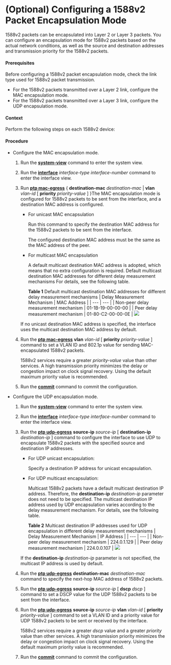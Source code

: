 (Optional) Configuring a 1588v2 Packet Encapsulation Mode
=========================================================

1588v2 packets can be encapsulated into Layer 2 or Layer 3 packets. You can configure an encapsulation mode for 1588v2 packets based on the actual network conditions, as well as the source and destination addresses and transmission priority for the 1588v2 packets.

#### Prerequisites

Before configuring a 1588v2 packet encapsulation mode, check the link type used for 1588v2 packet transmission.

* For the 1588v2 packets transmitted over a Layer 2 link, configure the MAC encapsulation mode.
* For the 1588v2 packets transmitted over a Layer 3 link, configure the UDP encapsulation mode.


#### Context

Perform the following steps on each 1588v2 device:


#### Procedure

* Configure the MAC encapsulation mode.
  1. Run the [**system-view**](cmdqueryname=system-view) command to enter the system view.
  2. Run the [**interface**](cmdqueryname=interface) *interface-type* *interface-number* command to enter the interface view.
  3. Run [**ptp mac-egress**](cmdqueryname=ptp+mac-egress) { **destination-mac** *destination-mac* | **vlan** *vlan-id* [ **priority** *priority-value* ] }The MAC encapsulation mode is configured for 1588v2 packets to be sent from the interface, and a destination MAC address is configured.
     
     
     + For unicast MAC encapsulation
       
       Run this command to specify the destination MAC address for the 1588v2 packets to be sent from the interface.
       
       The configured destination MAC address must be the same as the MAC address of the peer.
     + For multicast MAC encapsulation
       
       A default multicast destination MAC address is adopted, which means that no extra configuration is required. Default multicast destination MAC addresses for different delay measurement mechanisms For details, see the following table.
       
       **Table 1** Default multicast destination MAC addresses for different delay measurement mechanisms
       | Delay Measurement Mechanism | MAC Address |
       | --- | --- |
       | Non-peer delay measurement mechanism | 01-1B-19-00-00-00 |
       | Peer delay measurement mechanism | 01-80-C2-00-00-0E |
     ![](../../../../public_sys-resources/note_3.0-en-us.png) 
     
     If no unicast destination MAC address is specified, the interface uses the multicast destination MAC address by default.
  4. Run the [**ptp mac-egress**](cmdqueryname=ptp+mac-egress) **vlan** *vlan-id* [ **priority** *priority-value* ] command to set a VLAN ID and 802.1p value for sending MAC-encapsulated 1588v2 packets.
     
     
     
     1588v2 services require a greater *priority-value* value than other services. A high transmission priority minimizes the delay or congestion impact on clock signal recovery. Using the default maximum priority value is recommended.
  5. Run the [**commit**](cmdqueryname=commit) command to commit the configuration.
* Configure the UDP encapsulation mode.
  1. Run the [**system-view**](cmdqueryname=system-view) command to enter the system view.
  2. Run the [**interface**](cmdqueryname=interface) *interface-type* *interface-number* command to enter the interface view.
  3. Run the [**ptp udp-egress**](cmdqueryname=ptp+udp-egress) **source-ip** *source-ip* [ **destination-ip** *destination-ip* ] command to configure the interface to use UDP to encapsulate 1588v2 packets with the specified source and destination IP addresses.
     
     
     + For UDP unicast encapsulation:
       
       Specify a destination IP address for unicast encapsulation.
     + For UDP multicast encapsulation:
       
       Multicast 1588v2 packets have a default multicast destination IP address. Therefore, the **destination-ip** *destination-ip* parameter does not need to be specified. The multicast destination IP address used by UDP encapsulation varies according to the delay measurement mechanism. For details, see the following table.
       
       **Table 2** Multicast destination IP addresses used for UDP encapsulation in different delay measurement mechanisms
       | Delay Measurement Mechanism | IP Address |
       | --- | --- |
       | Non-peer delay measurement mechanism | 224.0.1.129 |
       | Peer delay measurement mechanism | 224.0.0.107 |
     ![](../../../../public_sys-resources/note_3.0-en-us.png) 
     
     If the **destination-ip** *destination-ip* parameter is not specified, the multicast IP address is used by default.
  4. Run the [**ptp udp-egress**](cmdqueryname=ptp+udp-egress) **destination-mac** *destination-mac* command to specify the next-hop MAC address of 1588v2 packets.
  5. Run the [**ptp udp-egress**](cmdqueryname=ptp+udp-egress) **source-ip** *source-ip* [ **dscp** *dscp* ] command to set a DSCP value for the UDP 1588v2 packets to be sent from the interface.
  6. Run the [**ptp udp-egress**](cmdqueryname=ptp+udp-egress) **source-ip** *source-ip* **vlan** *vlan-id* [ **priority** *priority-value* ] command to set a VLAN ID and a priority value for UDP 1588v2 packets to be sent or received by the interface.
     
     
     
     1588v2 services require a greater *dscp* value and a greater *priority* value than other services. A high transmission priority minimizes the delay or congestion impact on clock signal recovery. Using the default maximum priority value is recommended.
  7. Run the [**commit**](cmdqueryname=commit) command to commit the configuration.